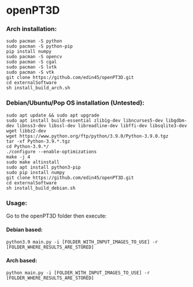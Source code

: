 # openPT3D

### Arch installation:
```
sudo pacman -S python  
sudo pacman -S python-pip  
pip install numpy  
sudo pacman -S opencv
sudo pacman -S cgal
sudo pacman -S lvtk
sudo pacman -S vtk
git clone https://github.com/edin45/openPT3D.git
cd externalSoftware
sh install_build_arch.sh
```
  
### Debian/Ubuntu/Pop OS installation (Untested):  
```
sudo apt update && sudo apt upgrade  
sudo apt install build-essential zlib1g-dev libncurses5-dev libgdbm-dev libnss3-dev libssl-dev libreadline-dev libffi-dev libsqlite3-dev wget libbz2-dev  
wget https://www.python.org/ftp/python/3.9.0/Python-3.9.0.tgz  
tar -xf Python-3.9.*.tgz  
cd Python-3.9.*/  
./configure --enable-optimizations  
make -j 4  
sudo make altinstall  
sudo apt install python3-pip  
sudo pip install numpy  
git clone https://github.com/edin45/openPT3D.git
cd externalSoftware
sh install_build_debian.sh
```

### Usage:  
  
Go to the openPT3D folder then execute:  
#### Debian based:  
```
python3.9 main.py -i [FOLDER_WITH_INPUT_IMAGES_TO_USE] -r [FOLDER_WHERE_RESULTS_ARE_STORED]  
```
#### Arch based:
```
python main.py -i [FOLDER_WITH_INPUT_IMAGES_TO_USE] -r [FOLDER_WHERE_RESULTS_ARE_STORED]  
```
